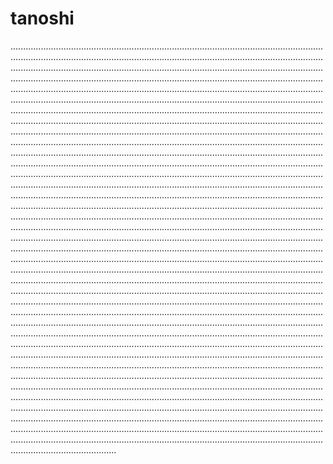 # tanoshi
..................................................................................................................................................................................................................................................................................................................................................................................................................................................................................................................................................................................................................................................................................................................................................................................................................................................................................................................................................................................................................................................................................................................................................................................................................................................................................................................................................................................................................................................................................................................................................................................................................................................................................................................................................................................................................................................................................................................................................................................................................................................................................................................................................................................................................................................................................................................................................................................................................................................................................................................................................................................................................................................................................................................................................................................................................................................................................................................................................................................................................................................................................................................................................................................................................................................................................................................................................................................................................................................................................................................................................................................................................................................................................................................................................................................................................................................................................................................................................................................................................................................................................................................................................................................................................................................................................................................................................................................................................................................................................................................................................................................................................................................................................................................................................................................................................................................................................................................................................